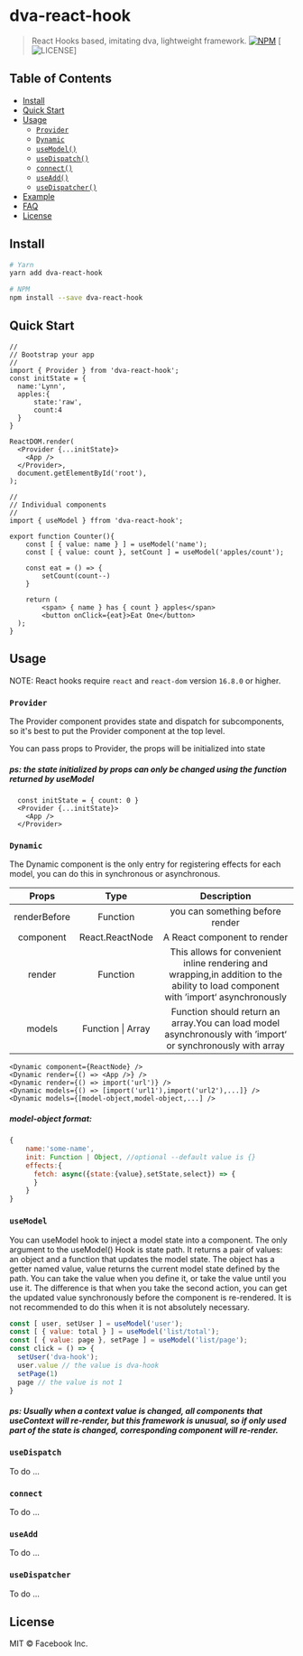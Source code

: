 # dva-react-hook

> React Hooks based, imitating dva, lightweight framework.
[![NPM](https://img.shields.io/badge/npm-v1.0.2-blue)](https://www.npmjs.com/package/dva-react-hook)
[![LICENSE](https://img.shields.io/github/license/jinjilynn/dva-react-hook)]


## Table of Contents

- [Install](#install)
- [Quick Start](#quick-start)
- [Usage](#usage)
  - [`Provider`](#Provider)
  - [`Dynamic`](#Dynamic)
  - [`useModel()`](#useModel)
  - [`useDispatch()`](#useDispatch)
  - [`connect()`](#connect)
  - [`useAdd()`](#useAdd)
  - [`useDispatcher()`](#useDispatcher)
- [Example](#example)
- [FAQ](#faq)
- [License](#license)

## Install

```bash
# Yarn
yarn add dva-react-hook

# NPM
npm install --save dva-react-hook
```

## Quick Start

```tsx
//
// Bootstrap your app
//
import { Provider } from 'dva-react-hook';
const initState = {
  name:'Lynn',
  apples:{
      state:'raw',
      count:4
  }
}

ReactDOM.render(
  <Provider {...initState}>
    <App />
  </Provider>,
  document.getElementById('root'),
);
```

```tsx
//
// Individual components
//
import { useModel } ffrom 'dva-react-hook';

export function Counter(){
    const [ { value: name } ] = useModel('name');
    const [ { value: count }, setCount ] = useModel('apples/count');

    const eat = () => {
        setCount(count--)
    }

    return (
        <span> { name } has { count } apples</span>
        <button onClick={eat}>Eat One</button>
  );
}

```

## Usage

NOTE: React hooks require `react` and `react-dom` version `16.8.0` or higher.

### `Provider`

The Provider component provides state and dispatch for subcomponents, so it's best to put the Provider component at the top level.

You can pass props to Provider, the props will be initialized into state

##### ps: the state initialized by props can only be changed using the function returned by useModel

```tsx
  const initState = { count: 0 }
  <Provider {...initState}>
    <App />
  </Provider>
```

### `Dynamic`

The Dynamic component is the only entry for registering effects for each model, you can do this in synchronous or asynchronous.

Props|Type|Description
:--:|:--:|:--:
renderBefore  | Function  | you can something before render
component | React.ReactNode  |  A React component to render
render  | Function  |  This allows for convenient inline rendering and wrapping,in addition to the ability to load component with ’import‘ asynchronously
models  | Function \| Array  |  Function should return an array.You can load model asynchronously with ’import‘ or synchronously with array

```tsx
<Dynamic component={ReactNode} />
<Dynamic render={() => <App />} />
<Dynamic render={() => import('url')} />
<Dynamic models={() => [import('url1'),import('url2'),...]} />
<Dynamic models={[model-object,model-object,...] />
```
##### model-object format:
```javascript
{
    name:'some-name',
    init: Function | Object, //optional --default value is {}
    effects:{
      fetch: async({state:{value},setState,select}) => {
      }
    }
}
```



### `useModel`
You can useModel hook to inject a model state into a component.
The only argument to the useModel() Hook is state path.
It returns a pair of values: an object and a function that updates the model state.
The object has a getter named value, value returns the current model state defined by the path.
You can take the value when you define it, or take the value until you use it. The difference is that when you take the second action, you can get the updated value synchronously before the component is re-rendered. It is not recommended to do this when it is not absolutely necessary.


```javascript
const [ user, setUser ] = useModel('user');
const [ { value: total } ] = useModel('list/total');
const [ { value: page }, setPage ] = useModel('list/page');
const click = () => {
  setUser('dva-hook');
  user.value // the value is dva-hook
  setPage(1)
  page // the value is not 1
}
```
##### ps: Usually when a context value is changed, all components that useContext will re-render, but this framework is unusual, so  if only used part of the state is changed, corresponding component will re-render.

### `useDispatch`

To do ...

### `connect`

To do ...

### `useAdd`

To do ...

### `useDispatcher`

To do ...





## License

MIT © Facebook Inc.
